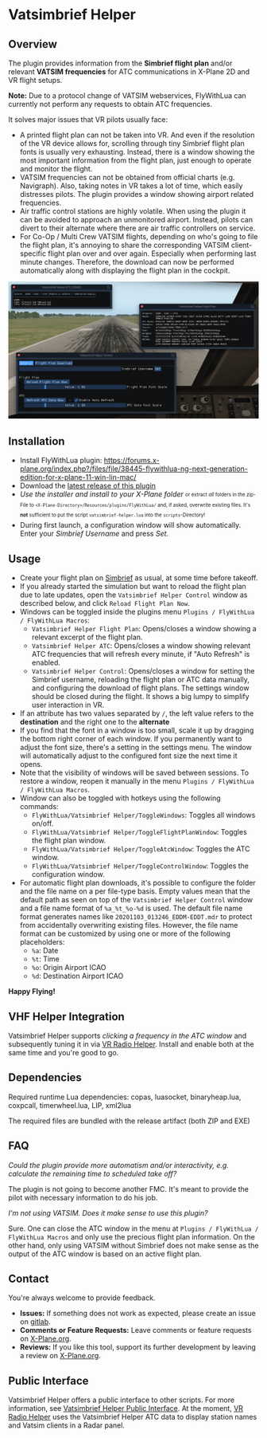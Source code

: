 # Vatsimbrief Helper

## Overview

The plugin provides information from the **Simbrief flight plan** and/or relevant **VATSIM frequencies** for ATC communications in X-Plane 2D and VR flight setups.

**Note:** Due to a protocol change of VATSIM webservices, FlyWithLua can currently not perform any requests to obtain ATC frequencies.

It solves major issues that VR pilots usually face:

* A printed flight plan can not be taken into VR. And even if the resolution of the VR device allows for, scrolling through tiny Simbrief flight plan fonts is usually very exhausting. Instead, there is a window showing the most important information from the flight plan, just enough to operate and monitor the flight.
* VATSIM frequencies can not be obtained from official charts (e.g. Navigraph). Also, taking notes in VR takes a lot of time, which easily distresses pilots. The plugin provides a window showing airport related frequencies.
* Air traffic control stations are highly volatile. When using the plugin it can be avoided to approach an unmonitored airport. Instead, pilots can divert to their alternate where there are air traffic controllers on service.
* For Co-Op / Multi Crew VATSIM flights, depending on who's going to file the flight plan, it's annoying to share the corresponding VATSIM client-specific flight plan over and over again. Especially when performing last minute changes. Therefore, the download can now be performed automatically along with displaying the flight plan in the cockpit.

![All windows](screenshots/overview.png "All windows")

## Installation

* Install FlyWithLua plugin: https://forums.x-plane.org/index.php?/files/file/38445-flywithlua-ng-next-generation-edition-for-x-plane-11-win-lin-mac/
* Download the [latest release of this plugin](https://github.com/RedXi/vatsimbrief-helper/releases/latest)
* _Use the installer and install to your X-Plane folder_ <sub><sup>or extract *all* folders in the zip-File to `<X-Plane-Directory>/Resources/plugins/FlyWithLua/` and, if asked, overwrite existing files. It's **not** sufficient to put the script `vatsimbrief-helper.lua` into the `scripts`-Directory!</sup></sub>
* During first launch, a configuration window will show automatically. Enter your *Simbrief Username* and press *Set*.

## Usage

* Create your flight plan on [Simbrief](https://www.simbrief.com/) as usual, at some time before takeoff.
* If you already started the simulation but want to reload the flight plan due to late updates, open the `Vatsimbrief Helper Control` window as described below, and click `Reload Flight Plan Now`.
* Windows can be toggled inside the plugins menu `Plugins / FlyWithLua / FlyWithLua Macros`:
  * `Vatsimbrief Helper Flight Plan`: Opens/closes a window showing a relevant excerpt of the flight plan.
  * `Vatsimbrief Helper ATC`: Opens/closes a window showing relevant ATC frequencies that will refresh every minute, if "Auto Refresh" is enabled.
  * `Vatsimbrief Helper Control`: Opens/closes a window for setting the Simbrief username, reloading the flight plan or ATC data manually, and configuring the download of flight plans. The settings window should be closed during the flight. It shows a big lumpy to simplify user interaction in VR.
* If an attribute has two values separated by `/`, the left value refers to the **destination** and the right one to the **alternate**
* If you find that the font in a window is too small, scale it up by dragging the bottom right corner of each window. If you permanently want to adjust the font size, there's a setting in the settings menu. The window will automatically adjust to the configured font size the next time it opens.
* Note that the visibility of windows will be saved between sessions. To restore a window, reopen it manually in the menu `Plugins / FlyWithLua / FlyWithLua Macros`.
* Window can also be toggled with hotkeys using the following commands:
  + `FlyWithLua/Vatsimbrief Helper/ToggleWindows`: Toggles all windows on/off.
  + `FlyWithLua/Vatsimbrief Helper/ToggleFlightPlanWindow`: Toggles the flight plan window.
  + `FlyWithLua/Vatsimbrief Helper/ToggleAtcWindow`: Toggles the ATC window.
  + `FlyWithLua/Vatsimbrief Helper/ToggleControlWindow`: Toggles the configuration window.
* For automatic flight plan downloads, it's possible to configure the folder and the file name on a per file-type basis. Empty values mean that the default path as seen on top of the `Vatsimbrief Helper Control` window and a file name format of `%a_%t_%o-%d` is used. The default file name format generates names like `20201103_013246_EDDM-EDDT.mdr` to protect from accidentally overwriting existing files. However, the file name format can be customized by using one or more of the following placeholders:
  + `%a`: Date
  + `%t`: Time
  + `%o`: Origin Airport ICAO
  + `%d`: Destination Airport ICAO

**Happy Flying!**

## VHF Helper Integration
Vatsimbrief Helper supports _clicking a frequency in the ATC window_ and subsequently tuning it in via [VR Radio Helper](https://github.com/VerticalLongboard/xplane-vhf-helper/). Install and enable both at the same time and you're good to go.

## Dependencies

Required runtime Lua dependencies: copas, luasocket, binaryheap.lua, coxpcall, timerwheel.lua, LIP, xml2lua

The required files are bundled with the release artifact (both ZIP and EXE)

## FAQ

*Could the plugin provide more automatism and/or interactivity, e.g. calculate the remaining time to scheduled take off?*

The plugin is not going to become another FMC. It's meant to provide the pilot with necessary information to do his job.

*I'm not using VATSIM. Does it make sense to use this plugin?*

Sure. One can close the ATC window in the menu at `Plugins / FlyWithLua / FlyWithLua Macros` and only use the precious flight plan information. On the other hand, only using VATSIM without Simbrief does not make sense as the output of the ATC window is based on an active flight plan.

## Contact

You're always welcome to provide feedback.

* **Issues:** If something does not work as expected, please create an issue on [gitlab](https://github.com/RedXi/vatsimbrief-helper/issues).
* **Comments or Feature Requests:** Leave comments or feature requests on [X-Plane.org](https://forums.x-plane.org/index.php?/files/file/66522-vatsimbrief-helper/&tab=comments).
* **Reviews:** If you like this tool, support its further development by leaving a review on [X-Plane.org](https://forums.x-plane.org/index.php?/files/file/66522-vatsimbrief-helper/&tab=reviews).

## Public Interface

Vatsimbrief Helper offers a public interface to other scripts. For more information, see [Vatsimbrief Helper Public Interface](PUBLIC-INTERFACE.md). At the moment, [VR Radio Helper](https://github.com/VerticalLongboard/xplane-vhf-helper/) uses the Vatsimbrief Helper ATC data to display station names and Vatsim clients in a Radar panel.

